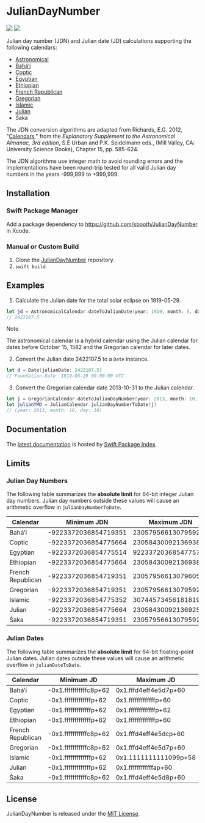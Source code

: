 # JulianDayNumber

[![](https://img.shields.io/endpoint?url=https%3A%2F%2Fswiftpackageindex.com%2Fapi%2Fpackages%2Fsbooth%2FJulianDayNumber%2Fbadge%3Ftype%3Dswift-versions)](https://swiftpackageindex.com/sbooth/JulianDayNumber)
[![](https://img.shields.io/endpoint?url=https%3A%2F%2Fswiftpackageindex.com%2Fapi%2Fpackages%2Fsbooth%2FJulianDayNumber%2Fbadge%3Ftype%3Dplatforms)](https://swiftpackageindex.com/sbooth/JulianDayNumber)

Julian day number (JDN) and Julian date (JD) calculations supporting the following calendars:
- [Astronomical](https://swiftpackageindex.com/sbooth/juliandaynumber/main/documentation/juliandaynumber/astronomicalcalendar)
- [Baháʼí](https://swiftpackageindex.com/sbooth/juliandaynumber/main/documentation/juliandaynumber/bahaicalendar)
- [Coptic](https://swiftpackageindex.com/sbooth/juliandaynumber/main/documentation/juliandaynumber/copticcalendar)
- [Egyptian](https://swiftpackageindex.com/sbooth/juliandaynumber/main/documentation/juliandaynumber/egyptiancalendar)
- [Ethiopian](https://swiftpackageindex.com/sbooth/juliandaynumber/main/documentation/juliandaynumber/ethiopiancalendar)
- [French Republican](https://swiftpackageindex.com/sbooth/juliandaynumber/main/documentation/juliandaynumber/frenchrepublicancalendar)
- [Gregorian](https://swiftpackageindex.com/sbooth/juliandaynumber/main/documentation/juliandaynumber/gregoriancalendar)
- [Islamic](https://swiftpackageindex.com/sbooth/juliandaynumber/main/documentation/juliandaynumber/islamiccalendar)
- [Julian](https://swiftpackageindex.com/sbooth/juliandaynumber/main/documentation/juliandaynumber/juliancalendar)
- Śaka

The JDN conversion algorithms are adapted from Richards, E.G. 2012, "[Calendars](https://aa.usno.navy.mil/downloads/c15_usb_online.pdf)," from the *Explanatory Supplement to the Astronomical Almanac, 3rd edition*, S.E Urban and P.K. Seidelmann eds., (Mill Valley, CA: University Science Books), Chapter 15, pp. 585-624.

The JDN algorithms use integer math to avoid rounding errors and the implementations have been round-trip tested for all valid Julian day numbers in the years -999,999 to +999,999.

## Installation

### Swift Package Manager

Add a package dependency to https://github.com/sbooth/JulianDayNumber in Xcode.

### Manual or Custom Build

1. Clone the [JulianDayNumber](https://github.com/sbooth/JulianDayNumber) repository.
2. `swift build`.

## Examples

1. Calculate the Julian date for the total solar eclipse on 1919-05-29.

```swift
let jd = AstronomicalCalendar.dateToJulianDate(year: 1919, month: 5, day: 29)
// 2422107.5
```

> [!NOTE]
> The astronomical calendar is a hybrid calendar using the Julian calendar for dates before October 15, 1582 and the Gregorian calendar for later dates.

2. Convert the Julian date 2422107.5 to a `Date` instance.

```swift
let d = Date(julianDate: 2422107.5)
// Foundation.Date	1919-05-29 00:00:00 UTC
```

3. Convert the Gregorian calendar date 2013-10-31 to the Julian calendar.

```swift
let j = GregorianCalendar.dateToJulianDayNumber(year: 2013, month: 10, day: 31)
let julianYMD = JulianCalendar.julianDayNumberToDate(j)
// (year: 2013, month: 10, day: 18)
```

## Documentation

The [latest documentation](https://swiftpackageindex.com/sbooth/JulianDayNumber/main/documentation/juliandaynumber) is hosted by [Swift Package Index](https://swiftpackageindex.com).

## Limits

### Julian Day Numbers

The following table summarizes the **absolute limit** for 64-bit integer Julian day numbers. Julian day numbers outside these values will cause an arithmetic overflow in `julianDayNumberToDate`.

| Calendar | Minimum JDN | Maximum JDN |
| --- | --- | --- |
| Baháʼí | -9223372036854719351 | 2305795661307959248 |
| Coptic | -9223372036854775664 | 2305843009213693827 |
| Egyptian | -9223372036854775514 | 9223372036854775760 |
| Ethiopian | -9223372036854775664 | 2305843009213693827 |
| French Republican | -9223372036854719351 | 2305795661307960548 |
| Gregorian | -9223372036854719351 | 2305795661307959247 |
| Islamic | -9223372036854775352 | 307445734561818195 |
| Julian | -9223372036854775664 | 2305843009213692550 |
| Śaka | -9223372036854719351 | 2305795661307959298 |

### Julian Dates

The following table summarizes the **absolute limit** for 64-bit floating-point Julian dates. Julian dates outside these values will cause an arithmetic overflow in `julianDateToDate`.

| Calendar | Minimum JD | Maximum JD |
| --- | --- | --- |
| Baháʼí | -0x1.fffffffffffc8p+62 | 0x1.fffd4eff4e5d7p+60 |
| Coptic | -0x1.fffffffffffffp+62 | 0x1.fffffffffffffp+60 |
| Egyptian | -0x1.fffffffffffffp+62 | 0x1.fffffffffffffp+62 |
| Ethiopian | -0x1.fffffffffffffp+62 | 0x1.fffffffffffffp+60 |
| French Republican | -0x1.fffffffffffc8p+62 | 0x1.fffd4eff4e5dcp+60 |
| Gregorian | -0x1.fffffffffffc8p+62 | 0x1.fffd4eff4e5d7p+60 |
| Islamic | -0x1.fffffffffffffp+62 | 0x1.1111111111099p+58 |
| Julian | -0x1.fffffffffffffp+62 | 0x1.ffffffffffffap+60 |
| Śaka | -0x1.fffffffffffc8p+62 | 0x1.fffd4eff4e5d8p+60 |

## License

JulianDayNumber is released under the [MIT License](https://github.com/sbooth/JulianDayNumber/blob/main/LICENSE.txt).
